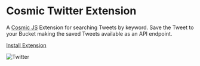 # Cosmic Twitter Extension
A [Cosmic JS](https://cosmicjs.com) Extension for searching Tweets by keyword. Save the Tweet to your Bucket making the saved Tweets available as an API endpoint.

[Install Extension](https://cosmicjs.com/extensions/twitter)

![Twitter](https://s3-us-west-2.amazonaws.com/cosmicjs/34483f60-9b27-11e8-96a8-fbca7ae8d767-twitter.gif)

